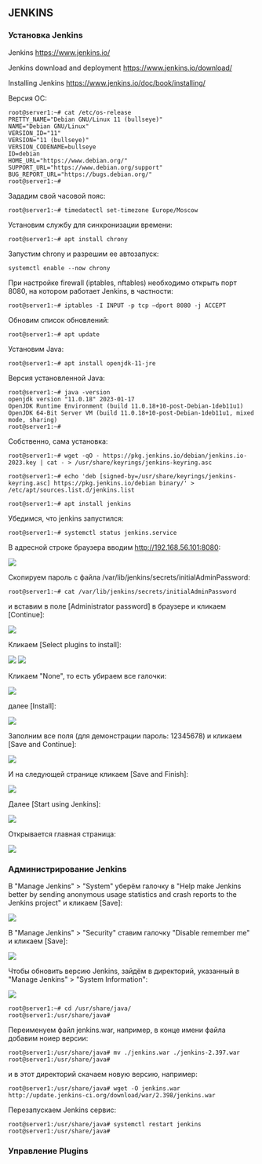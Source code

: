 ## JENKINS

### Установка Jenkins

Jenkins
https://www.jenkins.io/

Jenkins download and deployment
https://www.jenkins.io/download/

Installing Jenkins
https://www.jenkins.io/doc/book/installing/


Версия ОС:
```
root@server1:~# cat /etc/os-release 
PRETTY_NAME="Debian GNU/Linux 11 (bullseye)"
NAME="Debian GNU/Linux"
VERSION_ID="11"
VERSION="11 (bullseye)"
VERSION_CODENAME=bullseye
ID=debian
HOME_URL="https://www.debian.org/"
SUPPORT_URL="https://www.debian.org/support"
BUG_REPORT_URL="https://bugs.debian.org/"
root@server1:~# 
```

Зададим свой часовой пояс:
```
root@server1:~# timedatectl set-timezone Europe/Moscow
```

Установим службу для синхронизации времени:
```
root@server1:~# apt install chrony
```

Запустим chrony и разрешим ее автозапуск:
```
systemctl enable --now chrony
```

При настройке firewall (iptables, nftables) необходимо открыть порт 8080, на котором работает Jenkins, в частности:
```
root@server1:~# iptables -I INPUT -p tcp —dport 8080 -j ACCEPT
```

Обновим список обновлений:
```
root@server1:~# apt update
```

Установим Java:
```
root@server1:~# apt install openjdk-11-jre
```

Версия установленной Java:
```
root@server1:~# java -version
openjdk version "11.0.18" 2023-01-17
OpenJDK Runtime Environment (build 11.0.18+10-post-Debian-1deb11u1)
OpenJDK 64-Bit Server VM (build 11.0.18+10-post-Debian-1deb11u1, mixed mode, sharing)
root@server1:~# 
```

Собственно, сама установка:
```
root@server1:~# wget -qO - https://pkg.jenkins.io/debian/jenkins.io-2023.key | cat - > /usr/share/keyrings/jenkins-keyring.asc
```
```
root@server1:~# echo 'deb [signed-by=/usr/share/keyrings/jenkins-keyring.asc] https://pkg.jenkins.io/debian binary/' > /etc/apt/sources.list.d/jenkins.list
```
```
root@server1:~# apt install jenkins
```

Убедимся, что jenkins запустился:
```
root@server1:~# systemctl status jenkins.service 
```

В адресной строке браузера вводим http://192.168.56.101:8080:

<img src="./images/Screenshot from 2023-04-02 14-44-47.png" />


Скопируем пароль с файла /var/lib/jenkins/secrets/initialAdminPassword:
```
root@server1:~# cat /var/lib/jenkins/secrets/initialAdminPassword
```

и вставим в поле [Administrator password] в браузере и кликаем [Continue]:

<img src="./images/Screenshot from 2023-04-02 16-41-08.png" />


Кликаем [Select plugins to install]:

<img src="./images/Screenshot from 2023-04-02 16-45-11.png" />

<img src="./images/Screenshot from 2023-04-02 16-47-16.png" />


Кликаем "None", то есть убираем все галочки:

<img src="./images/Screenshot from 2023-04-02 17-15-48.png" />


далее [Install]:

<img src="./images/Screenshot from 2023-04-02 17-22-28.png" />


Заполним все поля (для демонстрации пароль: 12345678) и кликаем [Save and Continue]:

<img src="./images/Screenshot from 2023-04-02 17-28-35.png" />


И на следующей странице кликаем [Save and Finish]:

<img src="./images/Screenshot from 2023-04-02 17-29-55.png" />


Далее [Start using Jenkins]:

<img src="./images/Screenshot from 2023-04-02 17-31-45.png" />


Открывается главная страница:

<img src="./images/Screenshot from 2023-04-02 17-33-36.png" />


### Администрирование Jenkins

В "Manage Jenkins" > "System" уберём галочку в "Help make Jenkins better by sending anonymous usage statistics and crash reports to the Jenkins project" и кликаем [Save]:

<img src="./images/Screenshot from 2023-04-02 18-00-27.png" />


В "Manage Jenkins" > "Security" ставим галочку "Disable remember me" и кликаем [Save]:

<img src="./images/Screenshot from 2023-04-02 18-04-49.png" />


Чтобы обновить версию Jenkins, зайдём в директорий, указанный в "Manage Jenkins" > "System Information":

<img src="./images/Screenshot from 2023-04-02 18-29-05.png" />

```
root@server1:~# cd /usr/share/java/
root@server1:/usr/share/java#
```

Переименуем файл jenkins.war, например, в конце имени файла добавим ноиер версии:
```
root@server1:/usr/share/java# mv ./jenkins.war ./jenkins-2.397.war 
root@server1:/usr/share/java# 
```

и в этот директорий скачаем новую версию, например:
```
root@server1:/usr/share/java# wget -O jenkins.war http://update.jenkins-ci.org/download/war/2.398/jenkins.war
```

Перезапускаем Jenkins сервис:
```
root@server1:/usr/share/java# systemctl restart jenkins 
root@server1:/usr/share/java# 
```

### Управление Plugins












